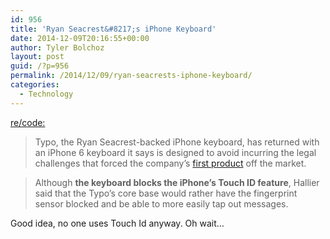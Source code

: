 ```yaml
---
id: 956
title: 'Ryan Seacrest&#8217;s iPhone Keyboard'
date: 2014-12-09T20:16:55+00:00
author: Tyler Bolchoz
layout: post
guid: /?p=956
permalink: /2014/12/09/ryan-seacrests-iphone-keyboard/
categories:
  - Technology
---
```

[re/code:](http://recode.net/2014/12/08/typo-ships-new-iphone-6-keyboard-plans-ipad-product-for-next-year/)

> Typo, the Ryan Seacrest-backed iPhone keyboard, has returned with an iPhone 6 keyboard it says is designed to avoid incurring the legal challenges that forced the company’s [first product](http://recode.net/video/typo-keyboard-case-review/) off the market.

> Although **the keyboard blocks the iPhone’s Touch ID feature**, Hallier said that the Typo’s core base would rather have the fingerprint sensor blocked and be able to more easily tap out messages.

Good idea, no one uses Touch Id anyway. Oh wait&#8230;
